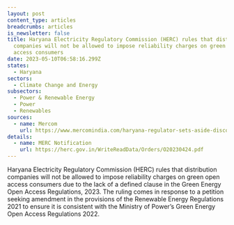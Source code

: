 ```yaml
---
layout: post
content_type: articles
breadcrumbs: articles
is_newsletter: false
title: Haryana Electricity Regulatory Commission (HERC) rules that distribution
  companies will not be allowed to impose reliability charges on green open
  access consumers
date: 2023-05-10T06:58:16.299Z
states:
  - Haryana
sectors:
  - Climate Change and Energy
subsectors:
  - Power & Renewable Energy
  - Power
  - Renewables
sources:
  - name: Mercom
    url: https://www.mercomindia.com/haryana-regulator-sets-aside-discoms-levy-green-open-access
details:
  - name: MERC Notification
    url: https://herc.gov.in/WriteReadData/Orders/O20230424.pdf
---
```

Haryana Electricity Regulatory Commission (HERC) rules that distribution companies will not be allowed to impose reliability charges on green open access consumers due to the lack of a defined clause in the Green Energy Open Access Regulations, 2023. The ruling comes in response to a petition seeking amendment in the provisions of the Renewable Energy Regulations 2021 to ensure it is consistent with the Ministry of Power’s Green Energy Open Access Regulations 2022.
